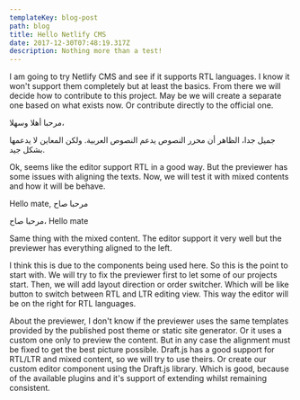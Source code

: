 ```yaml
---
templateKey: blog-post
path: blog
title: Hello Netlify CMS
date: 2017-12-30T07:48:19.317Z
description: Nothing more than a test!
---
```

I am going to try Netlify CMS and see if it supports RTL languages. I know it won't support them completely but at least the basics. From there we will decide how to contribute to this project. May be we will create a separate one based on what exists now. Or contribute directly to the official one.

مرحبا أهلا وسهلا،

جميل جدا، الظاهر أن محرر النصوص يدعم النصوص العربية. ولكن المعاين لا يدعمها بشكل جيد.

Ok, seems like the editor support RTL in a good way. But the previewer has some issues with aligning the texts. Now, we will test it with mixed contents and how it will be behave.

Hello mate, مرحبا صاح

مرحبا صاح، Hello mate

Same thing with the mixed content. The editor support it very well but the previewer has everything aligned to the left.

I think this is due to the components being used here. So this is the point to start with. We will try to fix the previewer first to let some of our projects start. Then, we will add layout direction or order switcher. Which will be like button to switch between RTL and LTR editing view. This way the editor will be on the right for RTL languages. 

About the previewer, I don't know if the previewer uses the same templates provided by the published post theme or static site generator. Or it uses a custom one only to preview the content. But in any case the alignment must be fixed to get the best picture possible. Draft.js has a good support for RTL/LTR and mixed content, so we will try to use theirs. Or create our custom editor component using the Draft.js library. Which is good, because of the available plugins and it's support of extending whilst remaining consistent.
